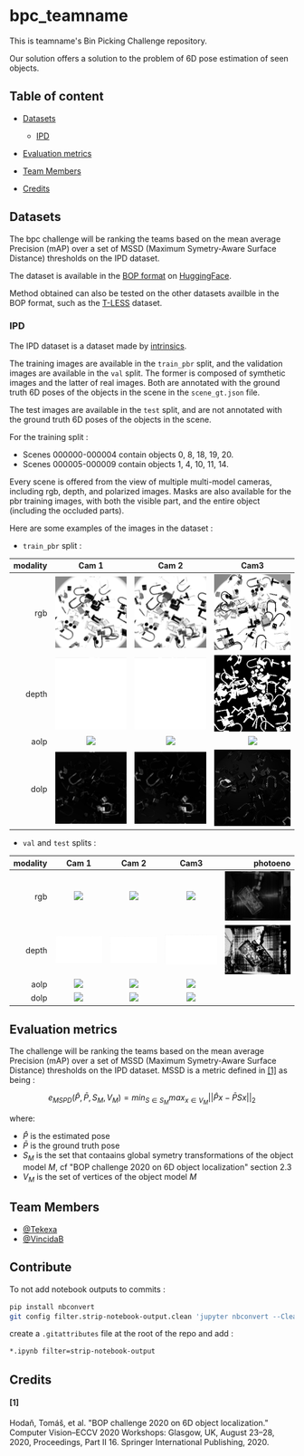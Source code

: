 # bpc_teamname

This is teamname's Bin Picking Challenge repository.

Our solution offers a solution to the problem of 6D pose estimation of seen objects.

## Table of content

- [Datasets](#datasets)
  - [IPD](#ipd)
- [Evaluation metrics](#evaluation-metrics)

- [Team Members](#team-members)
- [Credits](#credits)



## Datasets

The bpc challenge will be ranking the teams based on the mean average Precision (mAP) over a set of MSSD (Maximum Symetry-Aware Surface Distance) thresholds on the IPD dataset.

The dataset is available in the [BOP format](https://github.com/thodan/bop_toolkit/blob/master/docs/bop_datasets_format.md) on [HuggingFace](https://huggingface.co/datasets/bop-benchmark/ipd).

Method obtained can also be tested on the other datasets availble in the BOP format, such as the [T-LESS](https://huggingface.co/datasets/bop-benchmark/tless) dataset.


### IPD

The IPD dataset is a dataset made by [intrinsics](https://www.intrinsic.ai/).


The training images are available in the `train_pbr` split, and the validation images are available in the `val` split. The former is composed of symthetic images and the latter of real images. Both are annotated with the ground truth 6D poses of the objects in the scene in the `scene_gt.json` file.

The test images are available in the `test` split, and are not annotated with the ground truth 6D poses of the objects in the scene.

For the training split :

- Scenes 000000-000004 contain objects 0, 8, 18, 19, 20.
- Scenes 000005-000009 contain objects 1, 4, 10, 11, 14.

Every scene is offered from the view of multiple multi-model cameras, including rgb, depth, and polarized images. Masks are also available for the pbr training images, with both the visible part, and the entire object (including the occluded parts).

Here are some examples of the images in the dataset : 

- `train_pbr` split :

 modality   | Cam 1   |   Cam 2 |  Cam3  
---:|:-------------------------:|:-------------------------:|:---------:
rgb | ![](./assets/images/readme_dataset/train_pbr_000000_rgb_cam1_000002.jpg)  |  ![](./assets/images/readme_dataset/train_pbr_000000_rgb_cam2_000002.jpg) |   ![](./assets/images/readme_dataset/train_pbr_000000_rgb_cam3_000002.jpg)
depth | ![](./assets/images/readme_dataset/train_pbr_000000_depth_cam1_000002.jpg)  |  ![](./assets/images/readme_dataset/train_pbr_000000_depth_cam2_000002.jpg) |   ![](./assets/images/readme_dataset/train_pbr_000000_depth_cam3_000002.jpg)
aolp | ![](./assets/images/readme_dataset/train_pbr_000000_aolp_cam1_000002.jpg)  |  ![](./assets/images/readme_dataset/train_pbr_000000_aolp_cam2_000002.jpg) |   ![](./assets/images/readme_dataset/train_pbr_000000_aolp_cam3_000002.jpg)
dolp | ![](./assets/images/readme_dataset/train_pbr_000000_dolp_cam1_000002.jpg)  |  ![](./assets/images/readme_dataset/train_pbr_000000_dolp_cam2_000002.jpg) |   ![](./assets/images/readme_dataset/train_pbr_000000_dolp_cam3_000002.jpg)

- `val` and `test` splits :

 modality   | Cam 1   |   Cam 2 |  Cam3  | photoeno
---:|:-------------------------:|:-------------------------:|:---------:|-------:
rgb | ![](./assets/images/readme_dataset/val_000000_rgb_cam1_000003.jpg)  |  ![](./assets/images/readme_dataset/val_000000_rgb_cam2_000003.jpg) |   ![](./assets/images/readme_dataset/val_000000_rgb_cam3_000003.jpg) | ![](./assets/images/readme_dataset/val_000000_rgb_photoeno_000003.jpg)
depth | ![](./assets/images/readme_dataset/val_000000_depth_cam1_000003.jpg)  |  ![](./assets/images/readme_dataset/val_000000_depth_cam2_000003.jpg) |   ![](./assets/images/readme_dataset/val_000000_depth_cam3_000003.jpg) | ![](./assets/images/readme_dataset/val_000000_depth_photoeno_000003.jpg)
aolp | ![](./assets/images/readme_dataset/val_000000_aolp_cam1_000003.jpg)  |  ![](./assets/images/readme_dataset/val_000000_aolp_cam2_000003.jpg) |   ![](./assets/images/readme_dataset/val_000000_aolp_cam3_000003.jpg)
dolp | ![](./assets/images/readme_dataset/val_000000_dolp_cam1_000003.jpg)  |  ![](./assets/images/readme_dataset/val_000000_dolp_cam2_000003.jpg) |   ![](./assets/images/readme_dataset/val_000000_dolp_cam3_000003.jpg)


## Evaluation metrics 

The challenge will be ranking the teams based on the mean average Precision (mAP) over a set of MSSD (Maximum Symetry-Aware Surface Distance) thresholds on the IPD dataset. MSSD is a metric defined in [[1]](#1) as being : 

```math
e_{MSPD} \left( \hat{P}, \bar{P}, S_M, V_M \right) = 
min_{S \in S_M} max_{x \in V_M}  \left| \left| \hat{P}x  - \bar{P}Sx  \right| \right|_2
```

where:
- $\hat{P}$ is the estimated pose
- $\bar{P}$ is the ground truth pose
- $S_M$ is the set that contaains global symetry transformations of the object model $M$, cf "BOP challenge 2020 on 6D object localization" section 2.3
- $V_M$ is the set of vertices of the object model $M$


## Team Members

- [@Tekexa](https://github.com/Tekexa)
- [@VincidaB](https://github.com/VincidaB)


## Contribute


To not add notebook outputs to commits : 
```bash
pip install nbconvert
git config filter.strip-notebook-output.clean 'jupyter nbconvert --ClearOutputPreprocessor.enabled=True --to=notebook --stdin --stdout --log-level=ERROR'  
```

create a `.gitattributes` file at the root of the repo and add :
```txt
*.ipynb filter=strip-notebook-output  
```



## Credits

#### [1]
Hodaň, Tomáš, et al. "BOP challenge 2020 on 6D object localization." Computer Vision–ECCV 2020 Workshops: Glasgow, UK, August 23–28, 2020, Proceedings, Part II 16. Springer International Publishing, 2020.

